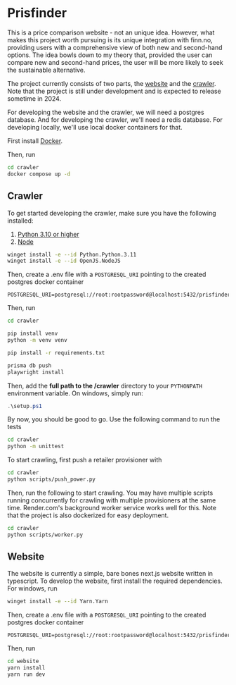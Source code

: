 # Prisfinder

This is a price comparison website - not an unique idea. However, what makes this project worth pursuing is its unique integration with finn.no, providing users with a comprehensive view of both new and second-hand options. The idea bowls down to my theory that, provided the user can compare new and second-hand prices, the user will be more likely to seek the sustainable alternative.

The project currently consists of two parts, the [website](#website) and the [crawler](#crawler). Note that the project is still under development and is expected to release sometime in 2024.

For developing the website and the crawler, we will need a postgres database. And for developing the crawler, we'll need a redis database. For developing locally, we'll use local docker containers for that.

First install [Docker](https://www.docker.com/products/docker-desktop/).

Then, run

```bash
cd crawler
docker compose up -d
```

## Crawler

To get started developing the crawler, make sure you have the following installed:

1. [Python 3.10 or higher](https://www.python.org/downloads/)
2. [Node](https://nodejs.org/en/download)

```Bash
winget install -e --id Python.Python.3.11
winget install -e --id OpenJS.NodeJS
```

Then, create a .env file with a `POSTGRESQL_URI` pointing to the created postgres docker container

```
POSTGRESQL_URI=postgresql://root:rootpassword@localhost:5432/prisfinder
```

Then, run

```Bash
cd crawler

pip install venv
python -m venv venv

pip install -r requirements.txt

prisma db push
playwright install
```

Then, add the **full path to the /crawler** directory to your `PYTHONPATH` environment variable. On windows, simply run:

```PowerShell
.\setup.ps1
```

By now, you should be good to go. Use the following command to run the tests

```Bash
cd crawler
python -m unittest
```

To start crawling, first push a retailer provisioner with

```Bash
cd crawler
python scripts/push_power.py
```

Then, run the following to start crawling. You may have multiple scripts running concurrently for crawling with multiple provisioners at the same time. Render.com's background worker service works well for this. Note that the project is also dockerized for easy deployment.

```Bash
cd crawler
python scripts/worker.py
```

## Website

The website is currently a simple, bare bones next.js website written in typescript. To develop the website, first install the required dependencies. For windows, run

```bash
winget install -e --id Yarn.Yarn
```

Then, create a .env file with a `POSTGRESQL_URI` pointing to the created postgres docker container

```
POSTGRESQL_URI=postgresql://root:rootpassword@localhost:5432/prisfinder
```

Then, run

```bash
cd website
yarn install
yarn run dev
```
